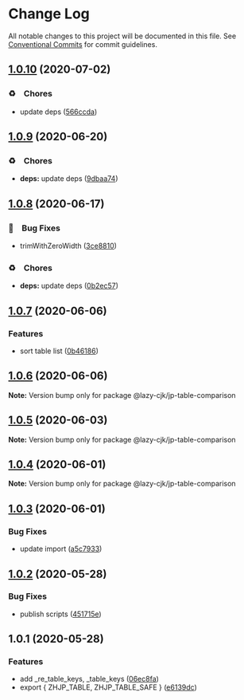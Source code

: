 # Change Log

All notable changes to this project will be documented in this file.
See [Conventional Commits](https://conventionalcommits.org) for commit guidelines.

## [1.0.10](https://github.com/bluelovers/ws-regexp/compare/@lazy-cjk/jp-table-comparison@1.0.9...@lazy-cjk/jp-table-comparison@1.0.10) (2020-07-02)


### ♻️　Chores

* update deps ([566ccda](https://github.com/bluelovers/ws-regexp/commit/566ccdaeb828cbaf6c53f8a4d926e97c857bd6bb))





## [1.0.9](https://github.com/bluelovers/ws-regexp/compare/@lazy-cjk/jp-table-comparison@1.0.8...@lazy-cjk/jp-table-comparison@1.0.9) (2020-06-20)


### ♻️　Chores

* **deps:** update deps ([9dbaa74](https://github.com/bluelovers/ws-regexp/commit/9dbaa74bed5efd27fc705547b91efc893991b492))





## [1.0.8](https://github.com/bluelovers/ws-regexp/compare/@lazy-cjk/jp-table-comparison@1.0.7...@lazy-cjk/jp-table-comparison@1.0.8) (2020-06-17)


### 🐛　Bug Fixes

* trimWithZeroWidth ([3ce8810](https://github.com/bluelovers/ws-regexp/commit/3ce88103716ff26de36e8948798e4e5ffe57bb21))


### ♻️　Chores

* **deps:** update deps ([0b2ec57](https://github.com/bluelovers/ws-regexp/commit/0b2ec5783f4514928be8e090e2cad5a30f9ff50b))





## [1.0.7](https://github.com/bluelovers/ws-regexp/compare/@lazy-cjk/jp-table-comparison@1.0.6...@lazy-cjk/jp-table-comparison@1.0.7) (2020-06-06)


### Features

* sort table list ([0b46186](https://github.com/bluelovers/ws-regexp/commit/0b4618615e62430ec7a433abe3dc61c69c792686))





## [1.0.6](https://github.com/bluelovers/ws-regexp/compare/@lazy-cjk/jp-table-comparison@1.0.5...@lazy-cjk/jp-table-comparison@1.0.6) (2020-06-06)

**Note:** Version bump only for package @lazy-cjk/jp-table-comparison





## [1.0.5](https://github.com/bluelovers/ws-regexp/compare/@lazy-cjk/jp-table-comparison@1.0.4...@lazy-cjk/jp-table-comparison@1.0.5) (2020-06-03)

**Note:** Version bump only for package @lazy-cjk/jp-table-comparison





## [1.0.4](https://github.com/bluelovers/ws-regexp/compare/@lazy-cjk/jp-table-comparison@1.0.3...@lazy-cjk/jp-table-comparison@1.0.4) (2020-06-01)

**Note:** Version bump only for package @lazy-cjk/jp-table-comparison





## [1.0.3](https://github.com/bluelovers/ws-regexp/compare/@lazy-cjk/jp-table-comparison@1.0.2...@lazy-cjk/jp-table-comparison@1.0.3) (2020-06-01)


### Bug Fixes

* update import ([a5c7933](https://github.com/bluelovers/ws-regexp/commit/a5c793384d3ea224c1ddd9336276577092e10933))





## [1.0.2](https://github.com/bluelovers/ws-regexp/compare/@lazy-cjk/jp-table-comparison@1.0.1...@lazy-cjk/jp-table-comparison@1.0.2) (2020-05-28)


### Bug Fixes

* publish scripts ([451715e](https://github.com/bluelovers/ws-regexp/commit/451715e30be91b07a6f27c81075df6850814aed6))





## 1.0.1 (2020-05-28)


### Features

* add _re_table_keys, _table_keys ([06ec8fa](https://github.com/bluelovers/ws-regexp/commit/06ec8fadc46ba3b93ce38a796ff1460c5d9c8944))
* export { ZHJP_TABLE, ZHJP_TABLE_SAFE } ([e6139dc](https://github.com/bluelovers/ws-regexp/commit/e6139dc14d4e2da350d817ce9708125629b55c95))
